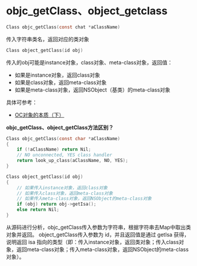 # objc_getClass、object_getclass

```objective-c
Class objc_getClass(const chat *aClassName)
```

传入字符串类名，返回对应的类对象

```objective-c
Class object_getClass(id obj)
```

传入的obj可能是instance对象，class对象、meta-class对象，返回值：

+ 如果是instance对象，返回class对象
+ 如果是class对象，返回meta-class对象
+ 如果是meta-class对象，返回NSObject（基类）的meta-class对象



具体可参考：

+ [OC对象的本质（下）](https://www.istones.top/2018/08/26/2.OC%E5%AF%B9%E8%B1%A1%E7%9A%84%E6%9C%AC%E8%B4%A8/)



**objc_getClass、object_getClass方法区别？**

```objective-c
Class objc_getClass(const char *aClassName)
{
    if (!aClassName) return Nil;
    // NO unconnected, YES class handler
    return look_up_class(aClassName, NO, YES);
}

Class object_getClass(id obj)
{
    // 如果传入instance对象，返回class对象
    // 如果传入class对象，返回meta-class对象
    // 如果传入meta-class对象，返回NSObject的meta-class对象
    if (obj) return obj->getIsa();
    else return Nil;
}
```

从源码进行分析，objc_getClass传入参数为字符串，根据字符串去Map中取出类对象并返回。 object_getClass传入参数为 id，并且返回值是通过 getIsa 获得，说明返回 isa 指向的类型（即：传入instance对象，返回类对象；传入class对象，返回meta-class对象；传入meta-class对象，返回NSObject的meta-class对象）。









